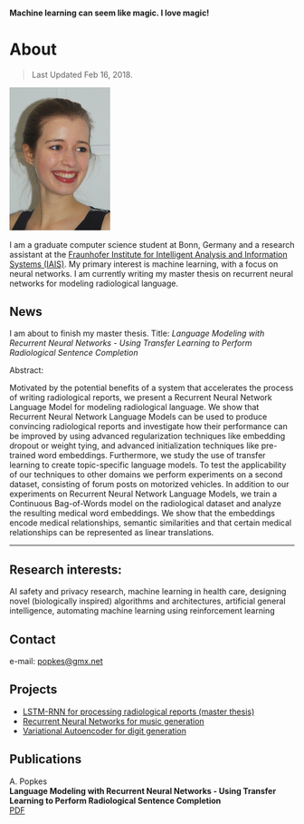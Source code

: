#### Machine learning can seem like magic. I love magic!


# About

> Last Updated Feb 16, 2018.

![](small_pic.png)

I am a graduate computer science student at Bonn, Germany and a research assistant at the [Fraunhofer Institute for Intelligent Analysis and Information Systems (IAIS)](https://www.iais.fraunhofer.de/en.html). My primary interest is machine learning, with a focus on neural networks. I am currently writing my master thesis on recurrent neural networks for modeling radiological language.


## News

I am about to finish my master thesis. Title: _Language Modeling with Recurrent Neural Networks - Using Transfer Learning to Perform Radiological Sentence Completion_

Abstract:

Motivated by the potential benefits of a system that accelerates the process of writing radiological reports, we present a Recurrent Neural Network Language Model for modeling radiological language. We show that Recurrent Neural Network Language Models can be used to produce convincing radiological reports and investigate how their performance can be improved by using advanced regularization techniques like embedding dropout or weight tying, and advanced initialization techniques like pre-trained word embeddings. Furthermore, we study the use of transfer learning to create topic-specific language models. To test the applicability of our techniques to other domains we perform experiments on a second dataset, consisting of forum posts on motorized vehicles. In addition to our experiments on Recurrent Neural Network Language Models, we train a Continuous Bag-of-Words model on the radiological dataset and analyze the resulting medical word embeddings. We show that the embeddings
encode medical relationships, semantic similarities and that certain medical relationships can be represented as linear translations.

* * *


## Research interests:
AI safety and privacy research, machine learning in health care, designing novel (biologically inspired) algorithms and architectures, artificial general intelligence, automating machine learning using reinforcement learning


## [](#header-1)Contact

e-mail: popkes@gmx.net

## [](#header-2)Projects

- [LSTM-RNN for processing radiological reports (master thesis)](https://github.com/zotroneneis/lstmLanguageModel)
- [Recurrent Neural Networks for music generation](https://github.com/zotroneneis/deep-music)
- [Variational Autoencoder for digit generation](https://github.com/zotroneneis/tensorflow_deep_learning_models/blob/master/improved_variational_autoencoder.ipynb)



## Publications

A. Popkes  
__Language Modeling with Recurrent Neural Networks - Using Transfer Learning to Perform Radiological Sentence Completion__  
[PDF](thesis_APopkes_hyperlinks.pdf)  


